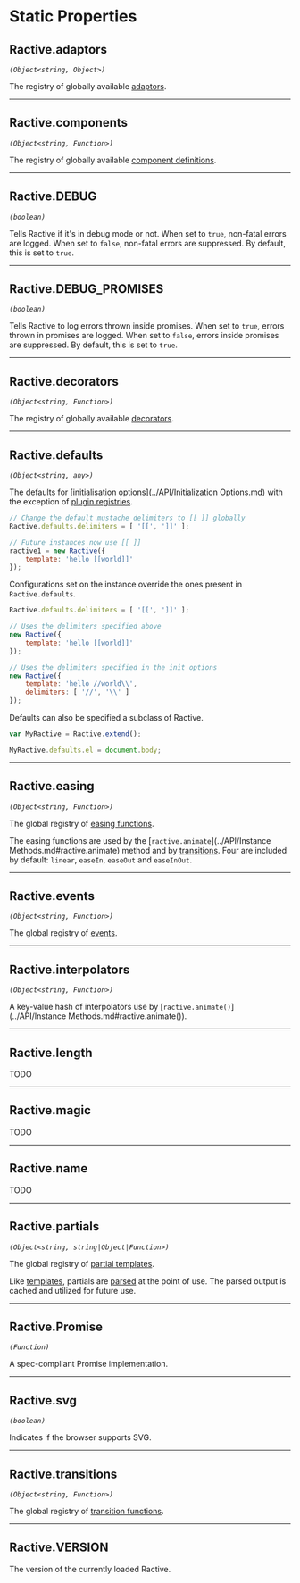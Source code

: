 # Static Properties

## Ractive.adaptors

_`(Object<string, Object>)`_

The registry of globally available [adaptors](../Extend/Adaptors.md).

---

## Ractive.components

_`(Object<string, Function>)`_

The registry of globally available [component definitions](../Extend/Components.md).

---

## Ractive.DEBUG

_`(boolean)`_

Tells Ractive if it's in debug mode or not. When set to `true`, non-fatal errors are logged. When set to `false`, non-fatal errors are suppressed. By default, this is set to `true`.

---

## Ractive.DEBUG_PROMISES

_`(boolean)`_

Tells Ractive to log errors thrown inside promises. When set to `true`, errors thrown in promises are logged. When set to `false`, errors inside promises are suppressed. By default, this is set to `true`.

---

## Ractive.decorators

_`(Object<string, Function>)`_

The registry of globally available [decorators](../Extend/Decorators.md).

---

## Ractive.defaults

_`(Object<string, any>)`_

The defaults for [initialisation options](../API/Initialization Options.md) with the exception of [plugin registries](../Integrations/Plugins.md).

```js
// Change the default mustache delimiters to [[ ]] globally
Ractive.defaults.delimiters = [ '[[', ']]' ];

// Future instances now use [[ ]]
ractive1 = new Ractive({
    template: 'hello [[world]]'
});
```

Configurations set on the instance override the ones present in `Ractive.defaults`.

```js
Ractive.defaults.delimiters = [ '[[', ']]' ];

// Uses the delimiters specified above
new Ractive({
	template: 'hello [[world]]'
});

// Uses the delimiters specified in the init options
new Ractive({
	template: 'hello //world\\',
	delimiters: [ '//', '\\' ]
});
```

Defaults can also be specified a subclass of Ractive.

```js
var MyRactive = Ractive.extend();

MyRactive.defaults.el = document.body;
```

---

## Ractive.easing

_`(Object<string, Function>)`_

The global registry of [easing functions](../Extend/Easings.md).

The easing functions are used by the [`ractive.animate`](../API/Instance Methods.md#ractive.animate) method and by [transitions](../Extend/Transitions.md). Four are included by default: `linear`, `easeIn`, `easeOut` and `easeInOut`.

---

## Ractive.events

_`(Object<string, Function>)`_

The global registry of [events](../Extend/Events.md).

---

## Ractive.interpolators

_`(Object<string, Function>)`_

A key-value hash of interpolators use by [`ractive.animate()`](../API/Instance Methods.md#ractive.animate()).

---

## Ractive.length

TODO

---

## Ractive.magic

TODO

---

## Ractive.name

TODO

---

## Ractive.partials

_`(Object<string, string|Object|Function>)`_

The global registry of [partial templates](../Extend/Partials.md).

Like [templates](../Concepts/Templates/Overview.md), partials are [parsed](../Concepts/Templates/Parsing.md) at the point of use. The parsed output is cached and utilized for future use.

---

## Ractive.Promise

_`(Function)`_

A spec-compliant Promise implementation.

---

## Ractive.svg

_`(boolean)`_

Indicates if the browser supports SVG.

---

## Ractive.transitions

_`(Object<string, Function>)`_

The global registry of [transition functions](../Extend/Transitions.md).

---

## Ractive.VERSION

The version of the currently loaded Ractive.
